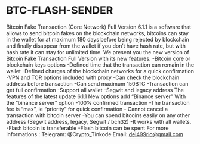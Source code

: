 # BTC-FLASH-SENDER
Bitcoin Fake Transaction (Core Network) Full Version 6.1.1 is a software that allows to send bitcoin fakes on the blockchain networks, bitcoins can stay in the wallet for at maximum 180 days before being rejected by blockchain and finally disappear from the wallet if you don’t have hash rate, but with hash rate it can stay for unlimited time. We present you the new version of Bitcoin Fake Transaction Full Version with its new features. -Bitcoin core or blockchain keys options -Defined time that the transaction can remain in the wallet -Defined charges of the blockchain networks for a quick confirmation -VPN and TOR options included with proxy -Can check the blockchain address before transaction -Can send maximum 150BTC -Transaction can get full confirmation -Support all wallet -Segwit and legacy address The features of the latest update 6.1.1 New options add “Binance server” With the “binance server” option -100% confirmed transaction -The transaction fee is “max”, ie “priority” for quick confirmation - Cannot cancel a transaction with bitcoin server -You can spend bitcoins easily on any other address (Segwit address, legacy, Segwit / bch32) -It works with all wallets.  -Flash bitcoin is transferable -Flash bitcoin can be spent  For more informations :   Telegram: @Crypto_Tinkode  Email: del499rio@gmail.com
